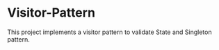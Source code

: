 # Visitor-Pattern

This project implements a visitor pattern to validate State and Singleton pattern.
